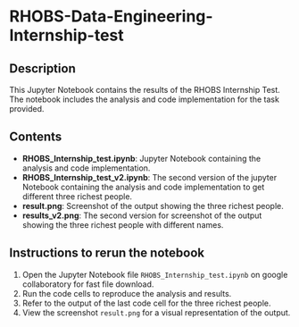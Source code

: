 # RHOBS-Data-Engineering-Internship-test

## Description

This Jupyter Notebook contains the results of the RHOBS Internship Test. The notebook includes the analysis and code implementation for the task provided.

## Contents

- **RHOBS_Internship_test.ipynb**: Jupyter Notebook containing the analysis and code implementation.
- **RHOBS_Internship_test_v2.ipynb**: The second version of the jupyter Notebook containing the analysis and code implementation to get different three richest people.
- **result.png**: Screenshot of the output showing the three richest people.
- **results_v2.png**: The second version for screenshot of the output showing the three richest people with different names.

## Instructions to rerun the notebook

1. Open the Jupyter Notebook file `RHOBS_Internship_test.ipynb` on google collaboratory for fast file download.
2. Run the code cells to reproduce the analysis and results.
3. Refer to the output of the last code cell for the three richest people.
4. View the screenshot `result.png` for a visual representation of the output.
